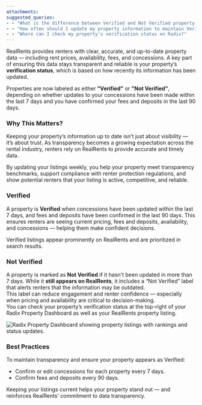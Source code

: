 ```yaml
---
attachments: 
suggested_queries:
- - "What is the difference between Verified and Not Verified property status on RealRents?"
- - "How often should I update my property information to maintain Verified status?"
- - "Where can I check my property's verification status on Radix?"
---
```

RealRents provides renters with clear, accurate, and up-to-date property data — including rent prices, availability, fees, and concessions. A key part of ensuring this data stays transparent and reliable is your property’s **verification status**, which is based on how recently its information has been updated.  
  
Properties are now labeled as either **"Verified"** or **"Not Verified"**, depending on whether updates to your concessions have been made within the last 7 days and you have confirmed your fees and deposits in the last 90 days.

### Why This Matters?

Keeping your property’s information up to date isn’t just about visibility — it’s about trust. As transparency becomes a growing expectation across the rental industry, renters rely on RealRents to provide accurate and timely data.

By updating your listings weekly, you help your property meet transparency benchmarks, support compliance with renter protection regulations, and show potential renters that your listing is active, competitive, and reliable.

### Verified

A property is **Verified** when concessions have been updated within the last 7 days, and fees and deposits have been confirmed in the last 90 days. This ensures renters are seeing current pricing, fees and deposits, availability, and concessions — helping them make confident decisions.

Verified listings appear prominently on RealRents and are prioritized in search results.

### Not Verified

A property is marked as **Not Verified** if it hasn't been updated in more than 7 days. While it **still appears on RealRents**, it includes a “Not Verified” label that alerts renters that the information may be outdated.  
This label can reduce engagement and renter confidence — especially when pricing and availability are critical to decision-making.  
You can check your property’s verification status at the top-right of your Radix Property Dashboard as well as your RealRents property listing.

![Radix Property Dashboard showing property listings with rankings and status updates.](attachments/37481224786061.png)

### Best Practices

To maintain transparency and ensure your property appears as Verified:

* Confirm or edit concessions for each property every 7 days.
* Confirm fees and deposits every 90 days.

Keeping your listings current helps your property stand out — and reinforces RealRents’ commitment to data transparency.
